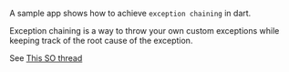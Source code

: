 A sample app shows how to achieve `exception chaining` in dart.

Exception chaining is a way to throw your own custom exceptions while keeping track of the root cause of the exception.

See [This SO thread](https://stackoverflow.com/questions/65129803/how-to-achieve-exception-chaining-in-dart/65133216#65133216)
